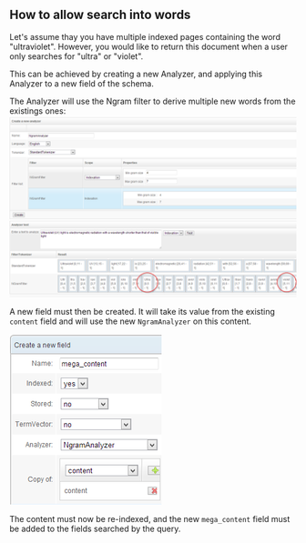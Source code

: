 ## How to allow search into words

Let's assume thay you have multiple indexed pages containing the word "ultraviolet". However, you would like to return this document when a user only searches for "ultra" or "violet".

This can be achieved by creating a new Analyzer, and applying this Analyzer to a new field of the schema.

The Analyzer will use the Ngram filter to derive multiple new words from the existings ones:
![ngram](ngram.png)

A new field must then be created. It will take its value from the existing `content` field and will use the new `NgramAnalyzer` on this content.

![ngram field](ngram_field.png)

The content must now be re-indexed, and the new `mega_content` field must be added to the fields searched by the query.
